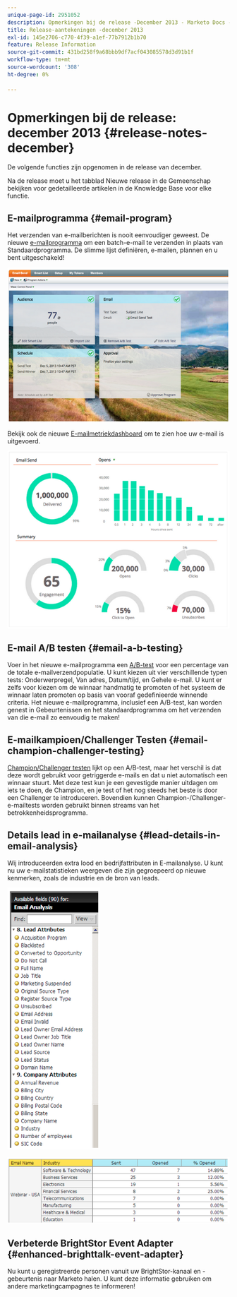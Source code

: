 ```yaml
---
unique-page-id: 2951052
description: Opmerkingen bij de release -December 2013 - Marketo Docs - Productdocumentatie
title: Release-aantekeningen -december 2013
exl-id: 145e2706-c770-4f39-a1ef-77b7912b1b70
feature: Release Information
source-git-commit: 431bd258f9a68bbb9df7acf043085578d3d91b1f
workflow-type: tm+mt
source-wordcount: '308'
ht-degree: 0%

---
```


# Opmerkingen bij de release: december 2013 {#release-notes-december}

De volgende functies zijn opgenomen in de release van december.

Na de release moet u het tabblad Nieuwe release in de Gemeenschap bekijken voor gedetailleerde artikelen in de Knowledge Base voor elke functie.

## E-mailprogramma {#email-program}

Het verzenden van e-mailberichten is nooit eenvoudiger geweest. De nieuwe [e-mailprogramma](/help/marketo/product-docs/email-marketing/email-programs/creating-an-email-program/understanding-email-programs.md) om een batch-e-mail te verzenden in plaats van Standaardprogramma. De slimme lijst definiëren, e-mailen, plannen en u bent uitgeschakeld!

![](assets/image2014-9-22-17-3a19-3a55.png)

Bekijk ook de nieuwe [E-mailmetriekdashboard](/help/marketo/product-docs/email-marketing/email-programs/email-program-data/view-the-email-program-dashboard.md) om te zien hoe uw e-mail is uitgevoerd.

![](assets/image2014-9-22-17-3a20-3a14.png)

## E-mail A/B testen {#email-a-b-testing}

Voer in het nieuwe e-mailprogramma een [A/B-test](/help/marketo/product-docs/email-marketing/email-programs/email-program-actions/email-test-a-b-test/add-an-a-b-test.md) voor een percentage van de totale e-mailverzendpopulatie. U kunt kiezen uit vier verschillende typen tests: Onderwerpregel, Van adres, Datum/tijd, en Gehele e-mail. U kunt er zelfs voor kiezen om de winnaar handmatig te promoten of het systeem de winnaar laten promoten op basis van vooraf gedefinieerde winnende criteria. Het nieuwe e-mailprogramma, inclusief een A/B-test, kan worden genest in Gebeurtenissen en het standaardprogramma om het verzenden van die e-mail zo eenvoudig te maken!

## E-mailkampioen/Challenger Testen {#email-champion-challenger-testing}

[Champion/Challenger testen](/help/marketo/product-docs/email-marketing/general/functions-in-the-editor/email-tests-champion-challenger/add-an-email-champion-challenger.md) lijkt op een A/B-test, maar het verschil is dat deze wordt gebruikt voor getriggerde e-mails en dat u niet automatisch een winnaar stuurt. Met deze test kun je een gevestigde manier uitdagen om iets te doen, de Champion, en je test of het nog steeds het beste is door een Challenger te introduceren. Bovendien kunnen Champion-/Challenger-e-mailtests worden gebruikt binnen streams van het betrokkenheidsprogramma.

## Details lead in e-mailanalyse {#lead-details-in-email-analysis}

Wij introduceerden extra lood en bedrijfattributen in E-mailanalyse. U kunt nu uw e-mailstatistieken weergeven die zijn gegroepeerd op nieuwe kenmerken, zoals de industrie en de bron van leads.

![](assets/image2014-9-22-17-3a20-3a43.png)

![](assets/image2014-9-22-17-3a21-3a18.png)

## Verbeterde BrightStor Event Adapter {#enhanced-brighttalk-event-adapter}

Nu kunt u geregistreerde personen vanuit uw BrightStor-kanaal en -gebeurtenis naar Marketo halen. U kunt deze informatie gebruiken om andere marketingcampagnes te informeren!
